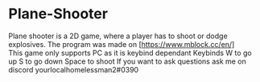 # Plane-Shooter
Plane shooter is a 2D game, where a player has to shoot or dodge explosives. The program was made on [https://www.mblock.cc/en/]  
This game only supports PC as it is keybind dependant
Keybinds W to go up
         S to go down
         Space to shoot
If you want to ask questions ask me on discord yourlocalhomelessman2#0390
